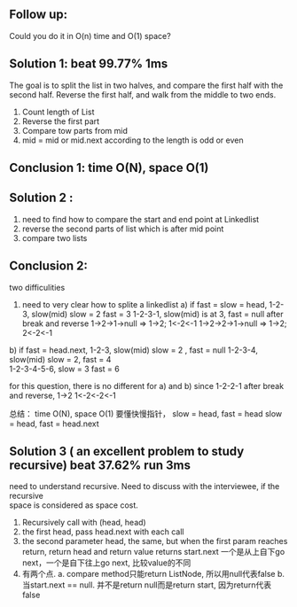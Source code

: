 ## Follow up:
Could you do it in O(n) time and O(1) space?

## Solution 1: beat	99.77%	1ms
The goal is to split the list in two halves, and compare the first half with the second half. 
Reverse the first half, and walk from the middle to two ends. 
1. Count	length	of	List
2. Reverse	the	first	part
3. Compare	tow parts from	mid
4. mid	=	mid	or	mid.next	according	to	the	length	is	odd	or	even

## Conclusion 1: time	O(N),	space	O(1)

## Solution	2	:
1.	need	to	find	how	to	compare	the	start	and	end	point	at	Linkedlist
2.	reverse	the	second	parts	of	list	which	is	after	mid	point
3.	compare	two	lists
				
				
## Conclusion	2:	
two	difficulities
1)	need	to	very	clear	how	to	splite	a	linkedlist
a)	if	fast	=	slow	=	head,
1-2-3,	slow(mid)	slow	=	2	fast	=	3
1-2-3-1,	slow(mid)	is	at	3,	fast	=	null
after	break	and	reverse	
1->2->1->null		=>	1->2;	1<-2<-1
1->2->2->1->null	=>	1->2;	2<-2<-1

b)	if	fast	=	head.next,
1-2-3,	slow(mid)	slow	=	2	,	fast	=	null
1-2-3-4,	slow(mid)	slow	=	2, fast	=	4			
1-2-3-4-5-6,	slow	=	3	fast	=	6

for	this	question,	there	is	no	different	for	a)	and	b)
since	1-2-2-1	after	break	and	reverse,	1->2		1<-2<-2<-1

总结： time	O(N),	space	O(1)
要懂快慢指针， slow	=	head,	fast	=	head	 slow	=	head,	fast	=	head.next	

## Solution	3	( an excellent problem to study recursive) beat	37.62%	run	3ms	
need	to	understand	recursive.	Need	to	discuss	with	the	interviewee,	if	the	recursive	
space	is	considered as	space	cost.
1. Recursively	call	with	(head,	head)		
2. the first head,	pass	head.next	with	each	call
3. the second parameter	head,	the same, but when the first param reaches return, return head and return value returns start.next
一个是从上自下go next，一个是自下往上go next, 比较value的不同
4. 有两个点. 
a. compare method只能return ListNode, 所以用null代表false
b. 当start.next == null. 并不是return null而是return start, 因为return代表false

